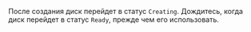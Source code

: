 После создания диск перейдет в статус `Creating`. Дождитесь, когда диск перейдет в статус `Ready`, прежде чем его использовать.
